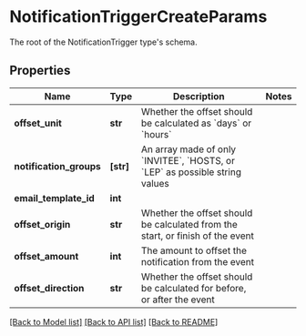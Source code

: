 # NotificationTriggerCreateParams

The root of the NotificationTrigger type's schema.

## Properties
Name | Type | Description | Notes
------------ | ------------- | ------------- | -------------
**offset_unit** | **str** | Whether the offset should be calculated as &#x60;days&#x60; or &#x60;hours&#x60; | 
**notification_groups** | **[str]** | An array made of only &#x60;INVITEE&#x60;, &#x60;HOSTS, or &#x60;LEP&#x60; as possible string values | 
**email_template_id** | **int** |  | 
**offset_origin** | **str** | Whether the offset should be calculated from the start, or finish of the event | 
**offset_amount** | **int** | The amount to offset the notification from the event | 
**offset_direction** | **str** | Whether the offset should be calculated for before, or after the event | 

[[Back to Model list]](../README.md#documentation-for-models) [[Back to API list]](../README.md#documentation-for-api-endpoints) [[Back to README]](../README.md)


